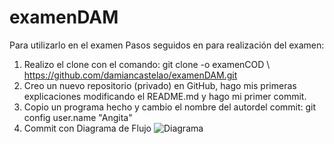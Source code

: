 # examenDAM
Para utilizarlo en el examen
Pasos seguidos en para realización del examen:
1. Realizo el clone con el comando: git clone -o examenCOD \ https://github.com/damiancastelao/examenDAM.git
2. Creo un nuevo repositorio (privado) en GitHub, hago mis primeras explicaciones modificando el README.md y hago mi primer commit. 
3. Copio un programa hecho y cambio el nombre del autordel commit: git config user.name "Angita"
4. Commit con Diagrama de Flujo
![Diagrama](Diagrama.drawio.png)
